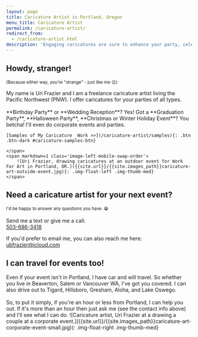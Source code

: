 ```yaml
---
layout: page
title: Caricature Artist in Portland, Oregon
menu_title: Caricature Artist
permalink: /caricature-artist/
redirect_from:
  - /caricature-artist.html
description: 'Engaging caricatures are sure to enhance your party, celebration, or corporate event.'
---
```


<h2 class='no-bottom-margin'>Howdy, stranger!</h2><small>(Because either way, you're "strange" - just like me 😉)</small>

<p class='flex-container'>
    <span markdown=1>
    My name is Uri Frazier and I am a freelance caricature artist living the Pacific Northwest (PNW).
    I offer caricatures for your parties of all types. <br><br> **Birthday Party** or **Wedding Reception**? Yes!
    Got a **Graduation Party**, **Halloween Party**, **Christmas or Winter Holiday Event**? You betcha! I'll even do corporate events and parties.  

    [Samples of My Caricature  Work >>](/caricature-artist/samples){: .btn .btn-dark #caricature-samples-btn}

    </span>
    <span markdown=1 class='image-left-mobile-swap-order'>
        ![Uri Frazier, drawing caricatures at an outdoor event for Work For Art in Portland, OR.]({{site.url}}/{{site.images_path}}caricature-art-outside-event.jpg){: .img-float-left .img-thumb-med}
    </span>    
</p>

<section id='caricature-artist-contact-cta' markdown=1>

## Need a caricature artist for your next event?
<small>I'd be happy to answer any questions you have. 😁</small><br><br>
Send me a text or give me a call:<br>
[503-686-3418](tel:+15036863418)

If you'd prefer to email me, you can also reach me here:<br>
[ubfrazier@icloud.com](mailto:ubfrazier@icloud.com)

</section>

## I can travel for events too!
<p class='flex-container'>
    <span markdown=1>
        Even if your event isn't in Portland, I have car and will travel. So whether you live in Beaverton, Salem or Vancouver WA, I've got you covered. I can also drive out to Tigard, Hillsboro, Gresham, Aloha, and Lake Oswego. <br><br>So, to put it simply, if you're an hour or less from Portland, I can help you out. If it's more than an hour then just ask me (see the contact info above) and I'll see what I can do.
    </span>
    <span markdown=1 class='image-left-mobile-swap-order'>
        ![Caricature artist, Uri Frazier at a drawing a couple at a corporate event.]({{site.url}}/{{site.images_path}}caricature-art-corporate-event-small.jpg){: .img-float-right .img-thumb-med}
    </span>    
</p>




